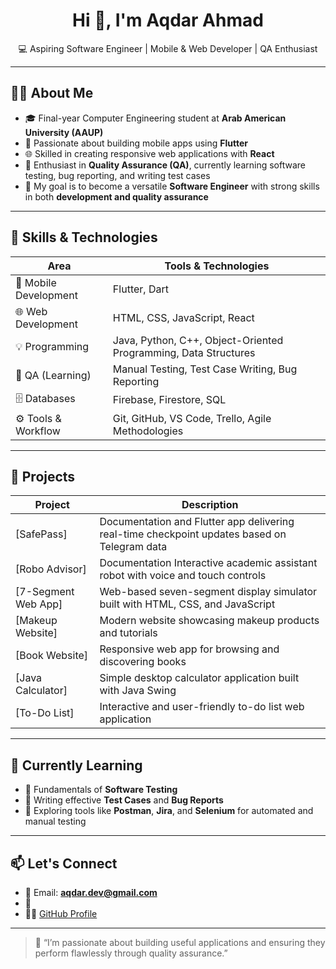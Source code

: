 <h1 align="center">Hi 👋, I'm Aqdar Ahmad</h1>
<p align="center">💻 Aspiring Software Engineer | Mobile & Web Developer | QA Enthusiast</p>

---

## 👩‍💻 About Me
- 🎓 Final-year Computer Engineering student at **Arab American University (AAUP)**
- 📱 Passionate about building mobile apps using **Flutter**
- 🌐 Skilled in creating responsive web applications with **React**
- 🧪 Enthusiast in **Quality Assurance (QA)**, currently learning software testing, bug reporting, and writing test cases
- 🎯 My goal is to become a versatile **Software Engineer** with strong skills in both **development and quality assurance**

---

## 🧠 Skills & Technologies

| Area                 | Tools & Technologies                          |
|----------------------|-----------------------------------------------|
| 📱 Mobile Development| Flutter, Dart                                  |
| 🌐 Web Development   | HTML, CSS, JavaScript, React                   |
| 💡 Programming       | Java, Python, C++, Object-Oriented Programming, Data Structures |
| 🧪 QA (Learning)     | Manual Testing, Test Case Writing, Bug Reporting |
| 🗄️ Databases         | Firebase, Firestore, SQL                       |
| ⚙️ Tools & Workflow  | Git, GitHub, VS Code, Trello, Agile Methodologies |

---

## 🚀 Projects

| Project               | Description |
|-----------------------|-------------|
| [SafePass] | Documentation and  Flutter app delivering real-time checkpoint updates based on Telegram data |
| [Robo Advisor]| Documentation Interactive academic assistant robot with voice and touch controls | 
| [7-Segment Web App] | Web-based seven-segment display simulator built with HTML, CSS, and JavaScript |
| [Makeup Website] | Modern website showcasing makeup products and tutorials |
| [Book Website]| Responsive web app for browsing and discovering books |
| [Java Calculator] | Simple desktop calculator application built with Java Swing |
| [To-Do List] | Interactive and user-friendly to-do list web application |

---

## 🌱 Currently Learning
- 📘 Fundamentals of **Software Testing**
- 🧪 Writing effective **Test Cases** and **Bug Reports**
- 🤖 Exploring tools like **Postman**, **Jira**, and **Selenium** for automated and manual testing

---

## 📫 Let's Connect
- 📧 Email: **aqdar.dev@gmail.com**
- 💼
- 🧑‍💻 [GitHub Profile](https://github.com/aqdarahmad)

---

> 💬 “I’m passionate about building useful applications and ensuring they perform flawlessly through quality assurance.”
